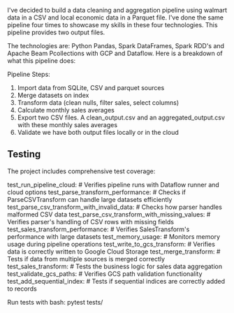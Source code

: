 I've decided to build a data cleaning and aggregation pipeline using walmart data in a CSV and local economic data in a Parquet file. I've done the same pipeline four times to showcase my skills in these four technologies. This pipeline provides two output files.

The technologies are: Python Pandas, Spark DataFrames, Spark RDD's and Apache Beam Pcollections with GCP and Dataflow. Here is a breakdown of what this pipeline does:

Pipeline Steps:
1. Import data from SQLite, CSV and parquet sources
2. Merge datasets on index
3. Transform data (clean nulls, filter sales, select columns)
4. Calculate monthly sales averages
5. Export two CSV files. A clean_output.csv and an aggregated_output.csv with these monthly sales averages
6. Validate we have both output files locally or in the cloud

## Testing

The project includes comprehensive test coverage:


test_run_pipeline_cloud: # Verifies pipeline runs with Dataflow runner and cloud options
test_parse_transform_performance: # Checks if ParseCSVTransform can handle large datasets efficiently
test_parse_csv_transform_with_invalid_data: # Checks how parser handles malformed CSV data
test_parse_csv_transform_with_missing_values: # Verifies parser's handling of CSV rows with missing fields
test_sales_transform_performance: # Verifies SalesTransform's performance with large datasets
test_memory_usage: # Monitors memory usage during pipeline operations
test_write_to_gcs_transform: # Verifies data is correctly written to Google Cloud Storage
test_merge_transform: # Tests if data from multiple sources is merged correctly
test_sales_transform: # Tests the business logic for sales data aggregation
test_validate_gcs_paths: # Verifies GCS path validation functionality
test_add_sequential_index: # Tests if sequential indices are correctly added to records

Run tests with bash:
pytest tests/



